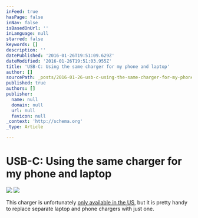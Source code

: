 ```yaml
---
inFeed: true
hasPage: false
inNav: false
isBasedOnUrl: ''
inLanguage: null
starred: false
keywords: []
description: ''
datePublished: '2016-01-26T19:51:09.629Z'
dateModified: '2016-01-26T19:51:03.955Z'
title: 'USB-C: Using the same charger for my phone and laptop'
author: []
sourcePath: _posts/2016-01-26-usb-c-using-the-same-charger-for-my-phone-and-laptop.md
published: true
authors: []
publisher:
  name: null
  domain: null
  url: null
  favicon: null
_context: 'http://schema.org'
_type: Article

---
```

# USB-C: Using the same charger for my phone and laptop
![](https://s3-us-west-2.amazonaws.com/the-grid-img/p/d0bf1ac9cca03ccfdf587e1c60a135c7827efd96.jpg)
![](https://s3-us-west-2.amazonaws.com/the-grid-img/p/f60418bcdbe5c1cfaf079b20f22c9c5f6749f6b4.jpg)

This charger is unfortunately [only available in the US][0], but it is pretty handy to replace separate laptop and phone chargers with just one.

[0]: https://store.google.com/product/usb_c_dual_port_charger?locale=us